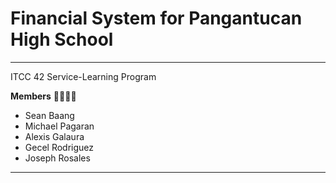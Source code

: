 # Financial System for Pangantucan High School

---
ITCC 42 Service-Learning Program

**Members** :family_man_man_boy_boy:

- Sean Baang
- Michael Pagaran
- Alexis Galaura
- Gecel Rodriguez
- Joseph Rosales

---
